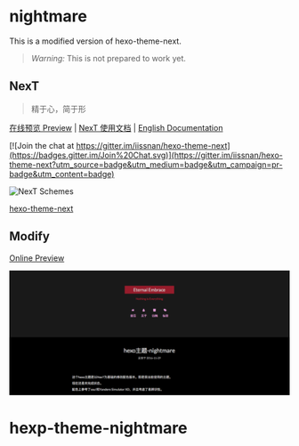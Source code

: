# nightmare

This is a modified version of hexo-theme-next.

> *Warning:*
> This is not prepared to work yet.


## NexT

> 精于心，简于形

<a href="http://notes.iissnan.com" target="_blank">在线预览 Preview</a> | <a href="http://theme-next.iissnan.com" target="_blank">NexT 使用文档</a> |  [English Documentation](https:/githb.com/iissnan/hexo-theme-next/README.en.md)

[![Join the chat at https://gitter.im/iissnan/hexo-theme-next](https://badges.gitter.im/Join%20Chat.svg)](https://gitter.im/iissnan/hexo-theme-next?utm_source=badge&utm_medium=badge&utm_campaign=pr-badge&utm_content=badge)

![NexT Schemes](http://iissnan.com/nexus/next/next-schemes.jpg)

[hexo-theme-next](https://github.com/iissnan/hexo-theme-next)


## Modify

[Online Preview](https://ldbeth.github.io)

![blog](nightmare.png)
# hexp-theme-nightmare
